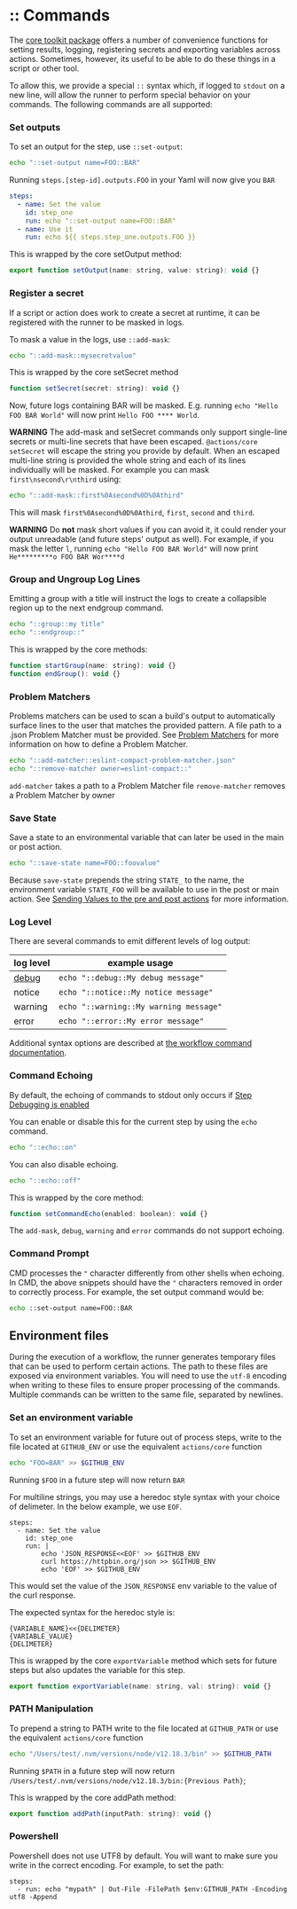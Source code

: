 # :: Commands

The [core toolkit package](https://github.com/actions/toolkit/tree/main/packages/core) offers a number of convenience functions for
setting results, logging, registering secrets and exporting variables across actions. Sometimes, however, its useful to be able to do
these things in a script or other tool.

To allow this, we provide a special `::` syntax which, if logged to `stdout` on a new line, will allow the runner to perform special behavior on
your commands. The following commands are all supported:

### Set outputs

To set an output for the step, use `::set-output`:

```sh
echo "::set-output name=FOO::BAR"
```

Running `steps.[step-id].outputs.FOO` in your Yaml will now give you `BAR`

```yaml
steps:
  - name: Set the value
    id: step_one
    run: echo "::set-output name=FOO::BAR"
  - name: Use it
    run: echo ${{ steps.step_one.outputs.FOO }}
```

This is wrapped by the core setOutput method:

```javascript
export function setOutput(name: string, value: string): void {}
```

### Register a secret

If a script or action does work to create a secret at runtime, it can be registered with the runner to be masked in logs.

To mask a value in the logs, use `::add-mask`:

```sh
echo "::add-mask::mysecretvalue"
```

This is wrapped by the core setSecret method

```javascript
function setSecret(secret: string): void {}
```

Now, future logs containing BAR will be masked. E.g. running `echo "Hello FOO BAR World"` will now print `Hello FOO **** World`.

**WARNING** The add-mask and setSecret commands only support single-line
secrets or multi-line secrets that have been escaped. `@actions/core`
`setSecret` will escape the string you provide by default. When an escaped
multi-line string is provided the whole string and each of its lines
individually will be masked. For example you can mask `first\nsecond\r\nthird`
using:

```sh
echo "::add-mask::first%0Asecond%0D%0Athird"
```

This will mask `first%0Asecond%0D%0Athird`, `first`, `second` and `third`.

**WARNING** Do **not** mask short values if you can avoid it, it could render your output unreadable (and future steps' output as well).
For example, if you mask the letter `l`, running `echo "Hello FOO BAR World"` will now print `He*********o FOO BAR Wor****d`

### Group and Ungroup Log Lines

Emitting a group with a title will instruct the logs to create a collapsible region up to the next endgroup command.

```bash
echo "::group::my title"
echo "::endgroup::"
```

This is wrapped by the core methods:

```javascript
function startGroup(name: string): void {}
function endGroup(): void {}
```

### Problem Matchers

Problems matchers can be used to scan a build's output to automatically surface lines to the user that matches the provided pattern. A file path to a .json Problem Matcher must be provided. See [Problem Matchers](problem-matchers.md) for more information on how to define a Problem Matcher.

```bash
echo "::add-matcher::eslint-compact-problem-matcher.json"
echo "::remove-matcher owner=eslint-compact::"
```

`add-matcher` takes a path to a Problem Matcher file
`remove-matcher` removes a Problem Matcher by owner

### Save State

Save a state to an environmental variable that can later be used in the main or post action.

```bash
echo "::save-state name=FOO::foovalue"
```

Because `save-state` prepends the string `STATE_` to the name, the environment variable `STATE_FOO` will be available to use in the post or main action. See [Sending Values to the pre and post actions](https://help.github.com/en/actions/reference/workflow-commands-for-github-actions#sending-values-to-the-pre-and-post-actions) for more information.

### Log Level

There are several commands to emit different levels of log output:

| log level                    | example usage                          |
| ---------------------------- | -------------------------------------- |
| [debug](action-debugging.md) | `echo "::debug::My debug message"`     |
| notice                       | `echo "::notice::My notice message"`   |
| warning                      | `echo "::warning::My warning message"` |
| error                        | `echo "::error::My error message"`     |

Additional syntax options are described at [the workflow command documentation](https://docs.github.com/en/actions/reference/workflow-commands-for-github-actions#setting-a-debug-message).

### Command Echoing

By default, the echoing of commands to stdout only occurs if [Step Debugging is enabled](./action-debugging.md#How-to-Access-Step-Debug-Logs)

You can enable or disable this for the current step by using the `echo` command.

```bash
echo "::echo::on"
```

You can also disable echoing.

```bash
echo "::echo::off"
```

This is wrapped by the core method:

```javascript
function setCommandEcho(enabled: boolean): void {}
```

The `add-mask`, `debug`, `warning` and `error` commands do not support echoing.

### Command Prompt

CMD processes the `"` character differently from other shells when echoing. In CMD, the above snippets should have the `"` characters removed in order to correctly process. For example, the set output command would be:

```cmd
echo ::set-output name=FOO::BAR
```

## Environment files

During the execution of a workflow, the runner generates temporary files that can be used to perform certain actions. The path to these files are exposed via environment variables. You will need to use the `utf-8` encoding when writing to these files to ensure proper processing of the commands. Multiple commands can be written to the same file, separated by newlines.

### Set an environment variable

To set an environment variable for future out of process steps, write to the file located at `GITHUB_ENV` or use the equivalent `actions/core` function

```sh
echo "FOO=BAR" >> $GITHUB_ENV
```

Running `$FOO` in a future step will now return `BAR`

For multiline strings, you may use a heredoc style syntax with your choice of delimeter. In the below example, we use `EOF`.

```
steps:
  - name: Set the value
    id: step_one
    run: |
        echo 'JSON_RESPONSE<<EOF' >> $GITHUB_ENV
        curl https://httpbin.org/json >> $GITHUB_ENV
        echo 'EOF' >> $GITHUB_ENV
```

This would set the value of the `JSON_RESPONSE` env variable to the value of the curl response.

The expected syntax for the heredoc style is:

```
{VARIABLE_NAME}<<{DELIMETER}
{VARIABLE_VALUE}
{DELIMETER}
```

This is wrapped by the core `exportVariable` method which sets for future steps but also updates the variable for this step.

```javascript
export function exportVariable(name: string, val: string): void {}
```

### PATH Manipulation

To prepend a string to PATH write to the file located at `GITHUB_PATH` or use the equivalent `actions/core` function

```sh
echo "/Users/test/.nvm/versions/node/v12.18.3/bin" >> $GITHUB_PATH
```

Running `$PATH` in a future step will now return `/Users/test/.nvm/versions/node/v12.18.3/bin:{Previous Path}`;

This is wrapped by the core addPath method:

```javascript
export function addPath(inputPath: string): void {}
```

### Powershell

Powershell does not use UTF8 by default. You will want to make sure you write in the correct encoding. For example, to set the path:

```
steps:
  - run: echo "mypath" | Out-File -FilePath $env:GITHUB_PATH -Encoding utf8 -Append
```
